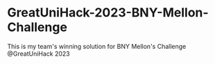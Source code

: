 # GreatUniHack-2023-BNY-Mellon-Challenge
This is my team's winning solution for BNY Mellon's Challenge @GreatUniHack 2023
